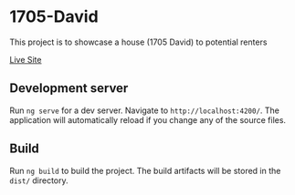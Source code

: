 # 1705-David

This project is to showcase a house (1705 David) to potential renters

[Live Site](https://rbrock44.github.io/1705-David/)

## Development server

Run `ng serve` for a dev server. Navigate to `http://localhost:4200/`. The application will automatically reload if you change any of the source files.

## Build

Run `ng build` to build the project. The build artifacts will be stored in the `dist/` directory.

